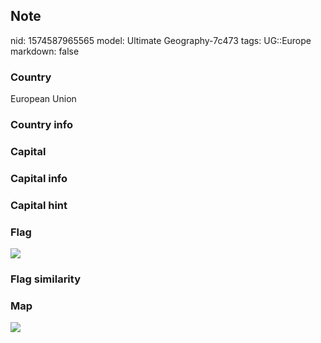 ## Note
nid: 1574587965565
model: Ultimate Geography-7c473
tags: UG::Europe
markdown: false

### Country
European Union

### Country info


### Capital


### Capital info


### Capital hint


### Flag
<img src="ug-flag-european_union.svg">

### Flag similarity


### Map
<img src="ug-map-european_union.png">
